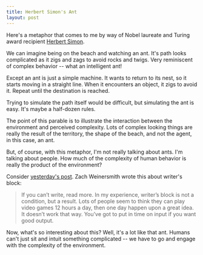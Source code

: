 ```yaml
---
title: Herbert Simon's Ant
layout: post
---
```


Here's a metaphor that comes to me by way of Nobel laureate and Turing award
recipient [Herbert Simon](http://en.wikipedia.org/wiki/Herbert_A._Simon). 

We can imagine being on the beach and watching an ant. It's path
looks complicated as it zigs and zags to avoid rocks and twigs. Very reminiscent of
complex behavior -- what an intelligent ant!

Except an ant is just a simple machine. It wants to return to its nest,
so it starts moving in a straight line. When it encounters an object, it zigs to
avoid it. Repeat until the destination is reached.

Trying to simulate the path itself would be difficult, but simulating the ant is
easy. It's maybe a half-dozen rules.

The point of this parable is to illustrate the interaction between the
environment and perceived complexity. Lots of complex looking things are really
the result of the territory, the shape of the beach, and not the agent, in
this case, an ant.

But, of course, with this metaphor, I'm not really talking about ants. I'm
talking about people. How much of the complexity of human behavior is
really the product of the environment?

Consider
[yesterday's post](http://rs.io/2014/04/07/zach-weinersmith-on-reading.html). Zach
Weinersmith wrote this about writer's block:

> If you can’t write, read more. In my experience, writer’s block is not a
> condition, but a result. Lots of people seem to think they can play video
> games 12 hours a day, then one day happen upon a great idea. It doesn’t work
> that way. You’ve got to put in time on input if you want good output.

Now, what's so interesting about this? Well, it's a lot like that ant. Humans
can't just sit and intuit something complicated -- we have to go and engage with
the complexity of the environment. 
